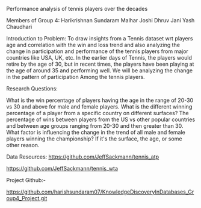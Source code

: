 Performance analysis of tennis players over the decades

Members of Group 4:
Harikrishnan Sundaram 
Malhar Joshi
Dhruv Jani
Yash Chaudhari 


Introduction to Problem:
To draw insights from a Tennis dataset wrt players age and correlation with the win and loss trend and also analyzing the change in participation and performance of the tennis players from major countries like USA, UK, etc. 
In the earlier days of Tennis, the players would retire by the age of 30, but in recent times, the players have been playing at the age of around 35 and performing well. We will be analyzing the change in the pattern of participation
Among the tennis players.

Research Questions: 

What is the win percentage of players having the age in the range of 20-30 vs 30 and above for male and female players. 
What is the different winning percentage of a player from a specific country on different surfaces?
The percentage of wins between players from the US vs other popular countries and between age groups ranging from 20-30 and then greater than 30.
What factor is influencing the change in the trend of all male and female players winning the championship? If it's the surface, the age, or some other reason.

Data Resources: 
https://github.com/JeffSackmann/tennis_atp

https://github.com/JeffSackmann/tennis_wta

Project Github:-

https://github.com/harishsundaram07/KnowledgeDiscoveryInDatabases_Group4_Project.git


 



